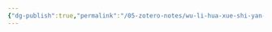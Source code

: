 ```yaml
---
{"dg-publish":true,"permalink":"/05-zotero-notes/wu-li-hua-xue-shi-yan-di3-ban2004/","title":"物理化学实验(第3版)","tags":["ZoteroNotes"],"noteIcon":"","created":"2025-04-17T15:50","updated":"2025-07-01T14:07"}
---
```



